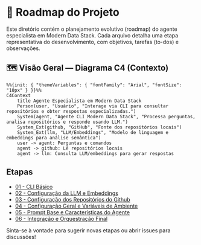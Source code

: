# 📍 Roadmap do Projeto

Este diretório contém o planejamento evolutivo (roadmap) do agente especialista em Modern Data Stack. Cada arquivo detalha uma etapa representativa do desenvolvimento, com objetivos, tarefas (to-dos) e observações.

## 🗺️ Visão Geral — Diagrama C4 (Contexto)

```mermaid
%%{init: { "themeVariables": { "fontFamily": "Arial", "fontSize": "10px" } }}%%
C4Context
    title Agente Especialista em Modern Data Stack
    Person(user, "Usuário", "Interage via CLI para consultar repositórios e obter respostas especializadas.")
    System(agent, "Agente CLI Modern Data Stack", "Processa perguntas, analisa repositórios e responde usando LLM.")
    System_Ext(github, "GitHub", "Fonte dos repositórios locais")
    System_Ext(llm, "LLM/Embeddings", "Modelo de linguagem e embeddings para análise semântica")
    user -> agent: Perguntas e comandos
    agent -> github: Lê repositórios locais
    agent -> llm: Consulta LLM/embeddings para gerar respostas
```

## Etapas

- [01 - CLI Básico](01-cli-basico.md)
- [02 - Configuração da LLM e Embeddings](02-configuracao-llm-embeddings.md)
- [03 - Configuração dos Repositórios do Github](03-configuracao-repositorios.md)
- [04 - Configuração Geral e Variáveis de Ambiente](04-configuracao-geral-e-variaveis.md)
- [05 - Prompt Base e Características do Agente](05-prompt-base-e-caracteristicas.md)
- [06 - Integração e Orquestração Final](06-integracao-e-orquestracao.md)

Sinta-se à vontade para sugerir novas etapas ou abrir issues para discussões! 